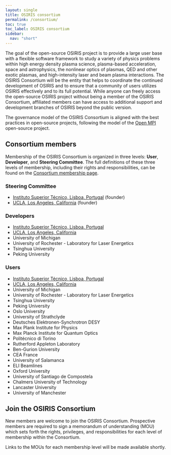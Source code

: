 ```yaml
---
layout: single
title: OSIRIS consortium
permalink: /consortium/
toc: true
toc_label: OSIRIS consortium
sidebar:
  nav: "short"
---
```


The goal of the open-source OSIRIS project is to provide a large user base with a flexible software framework to study a variety of physics problems within high energy density plasma science, plasma-based acceleration, space and astrophysics, the nonlinear optics of plasmas, QED and other exotic plasmas, and high-intensity laser and beam plasma interactions. The OSIRIS Consortium will be the entity that helps to coordinate the continued development of OSIRIS and to ensure that a community of users utilizes OSIRIS effectively and to its full potential. While anyone can freely access the open-source OSIRIS project without being a member of the OSIRIS Consortium, affiliated members can have access to additional support and development branches of OSIRIS beyond the public version.

The governance model of the OSIRIS Consortium is aligned with the best practices in open-source projects, following the model of the [Open MPI](https://www.open-mpi.org) open-source project.

## Consortium members

Membership of the OSIRIS Consortium is organized in three levels: __User__, __Developer__, and __Steering Committee__. The full definitions of these three levels of membership, including their rights and responsibilities, can be found on the [Consortium membership page](/consortium/membership).

### Steering Committee

* [Instituto Superior Técnico, Lisboa, Portugal](http://epp.tecnico.ulisboa.pt) (founder)
* [UCLA, Los Angeles, California](https://picksc.physics.ucla.edu) (founder)

### Developers

* [Instituto Superior Técnico, Lisboa, Portugal](http://epp.tecnico.ulisboa.pt)
* [UCLA, Los Angeles, California](https://picksc.physics.ucla.edu)
* University of Michigan
* University of Rochester - Laboratory for Laser Energetics
* Tsinghua University
* Peking University

### Users

* [Instituto Superior Técnico, Lisboa, Portugal](http://epp.tecnico.ulisboa.pt)
* [UCLA, Los Angeles, California](https://picksc.physics.ucla.edu)
* University of Michigan
* University of Rochester - Laboratory for Laser Energetics
* Tsinghua University
* Peking University
* Oslo University
* University of Strathclyde
* Deutsches Elektronen-Synchrotron DESY
* Max Plank Institute for Physics
* Max Planck Institute for Quantum Optics
* Politécnico di Torino
* Rutherford Appleton Laboratory
* Ben-Gurion University
* CEA France
* University of Salamanca
* ELI Beamlines
* Oxford University
* University of Santiago de Compostela
* Chalmers University of Technology
* Lancaster University
* University of Manchester

## Join the OSIRIS Consortium

New members are welcome to join the OSIRIS Consortium. Prospective members are required to sign a memorandum of understanding (MOU) which sets forth the rights, privileges, and responsibilities for each level of membership within the Consortium.

Links to the MOUs for each membership level will be made available shortly.
